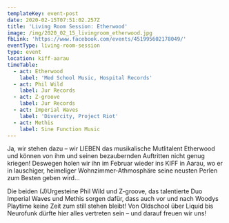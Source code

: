 ```yaml
---
templateKey: event-post
date: 2020-02-15T07:51:02.257Z
title: 'Living Room Session: Etherwood'
image: /img/2020_02_15_livingroom_etherwood.jpg
fbLink: 'https://www.facebook.com/events/451995602178049/'
eventType: living-room-session
type: event
location: kiff-aarau
timeTable:
  - act: Etherwood
    label: 'Med School Music, Hospital Records'
  - act: Phil Wild
    label: Jur Records
  - act: Z-groove
    label: Jur Records
  - act: Imperial Waves
    label: 'Divercity, Project Riot'
  - act: Methis
    label: Sine Function Music
---
```


Ja, wir stehen dazu – wir LIEBEN das musikalische Mutlitalent Etherwood und können von ihm und seinen bezaubernden Auftritten nicht genug kriegen! Deswegen holen wir ihn im Februar wieder ins KIFF in Aarau, wo er in lauschiger, heimeliger Wohnzimmer-Athmosphäre seine neusten Perlen zum Besten geben wird…

Die beiden (J)Urgesteine Phil Wild und Z-groove, das talentierte Duo Imperial Waves und Methis sorgen dafür, dass auch vor und nach Woodys Playtime keine Zeit zum still stehen bleibt! Von Oldschool über Liquid bis Neurofunk dürfte hier alles vertreten sein – und darauf freuen wir uns!

